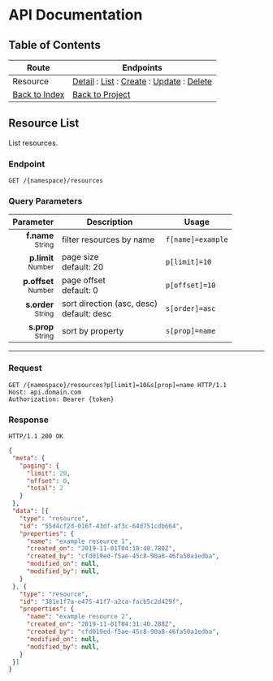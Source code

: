 # API Documentation

## Table of Contents
Route | Endpoints
| --- | --- |
Resource | [Detail](../resource/detail.md) : [List](../resource/list.md) : [Create](../resource/create.md) : [Update](../resource/update.md) : [Delete](../resource/delete.md)
| [Back to Index](../index.md) | [Back to Project](../../README.md)

## Resource List

List resources.

### Endpoint
```http
GET /{namespace}/resources
```

### Query Parameters
| Parameter | Description | Usage
| ---: | --- | --- |
| **f.name**<br><small>String</small> | filter resources by name | ```f[name]=example```
| **p.limit**<br><small>Number</small> | page size<br>default: 20 | ```p[limit]=10```
| **p.offset**<br><small>Number</small> | page offset<br>default: 0 | ```p[offset]=10```
| **s.order**<br><small>String</small> | sort direction (asc, desc)<br>default: desc | ```s[order]=asc```
| **s.prop**<br><small>String</small> | sort by property | ```s[prop]=name```

---

### Request
```http
GET /{namespace}/resources?p[limit]=10&s[prop]=name HTTP/1.1
Host: api.domain.com
Authorization: Bearer {token}
```

### Response
```http
HTTP/1.1 200 OK
```
```json
{
 "meta": {
   "paging": {
     "limit": 20,
     "offset": 0,
     "total": 2
   }
 },
 "data": [{
   "type": "resource",
   "id": "55d4cf2d-016f-43df-af3c-64d751cdb664",
   "properties": {
     "name": "example resource 1",
     "created_on": "2019-11-01T04:10:40.780Z",
     "created_by": "cfd019ed-f5ae-45c8-90a8-46fa50a1edba",
     "modified_on": null,
     "modified_by": null,
   }
 }, {
   "type": "resource",
   "id": "381e1f7a-e475-41f7-a2ca-facb5c2d429f",
   "properties": {
     "name": "example resource 2",
     "created_on": "2019-11-01T04:31:40.288Z",
     "created_by": "cfd019ed-f5ae-45c8-90a8-46fa50a1edba",
     "modified_on": null,
     "modified_by": null,
   }
 }]
}
```
